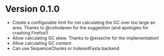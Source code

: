 # Version 0.1.0

- Create a configurable limit for not calculating the GC over too large an area. Thanks to @colindaven for the suggestion (and apologies for crashing Firefox!)
- Allow calculating GC skew. Thanks to @erasche for the implementation!
- Allow calculating GC content
- Can use SequenceChunks or IndexedFasta backend
